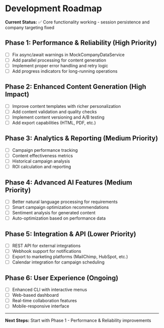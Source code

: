 # Development Roadmap

**Current Status:** ✅ Core functionality working - session persistence and company targeting fixed

## Phase 1: Performance & Reliability (High Priority)
- [ ] Fix async/await warnings in MockCompanyDataService
- [ ] Add parallel processing for content generation
- [ ] Implement proper error handling and retry logic
- [ ] Add progress indicators for long-running operations

## Phase 2: Enhanced Content Generation (High Impact)
- [ ] Improve content templates with richer personalization
- [ ] Add content validation and quality checks
- [ ] Implement content versioning and A/B testing
- [ ] Add export capabilities (HTML, PDF, etc.)

## Phase 3: Analytics & Reporting (Medium Priority)
- [ ] Campaign performance tracking
- [ ] Content effectiveness metrics
- [ ] Historical campaign analysis
- [ ] ROI calculation and reporting

## Phase 4: Advanced AI Features (Medium Priority)
- [ ] Better natural language processing for requirements
- [ ] Smart campaign optimization recommendations
- [ ] Sentiment analysis for generated content
- [ ] Auto-optimization based on performance data

## Phase 5: Integration & API (Lower Priority)
- [ ] REST API for external integrations
- [ ] Webhook support for notifications
- [ ] Export to marketing platforms (MailChimp, HubSpot, etc.)
- [ ] Calendar integration for campaign scheduling

## Phase 6: User Experience (Ongoing)
- [ ] Enhanced CLI with interactive menus
- [ ] Web-based dashboard
- [ ] Real-time collaboration features
- [ ] Mobile-responsive interface

---

**Next Steps:** Start with Phase 1 - Performance & Reliability improvements
